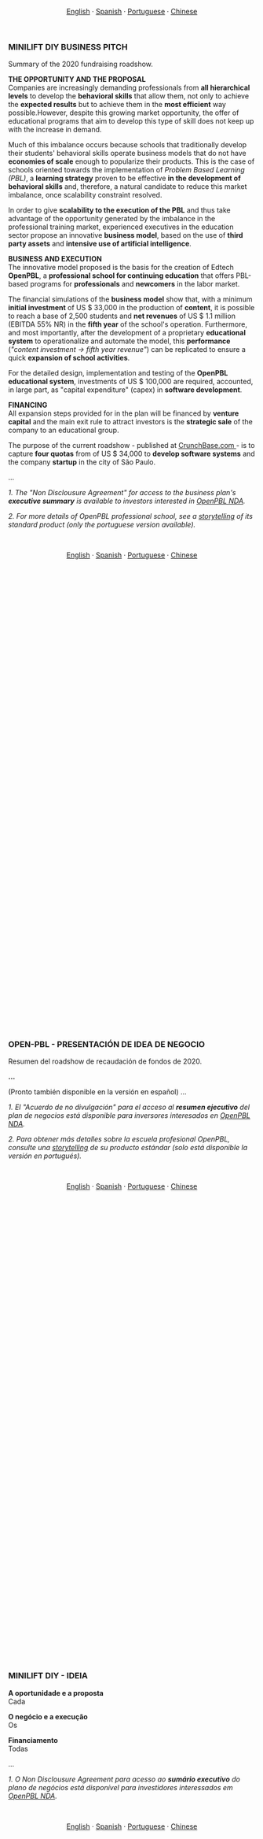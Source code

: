 <p align="center">    
    <a href="#english">English</a>
    ·
    <a href="#spanish">Spanish</a>
    ·
    <a href="#portuguese">Portuguese</a>
    ·
    <a href="#chinese">Chinese</a>
</p>

<a name="english"></a>
<br>

### MINILIFT DIY BUSINESS PITCH 
Summary of the 2020 fundraising roadshow. <br>

**THE OPPORTUNITY AND THE PROPOSAL** <br>
Companies are increasingly demanding professionals from **all hierarchical levels** to develop the **behavioral skills** that allow them, not only to achieve the **expected results** but to achieve them in the **most efficient** way possible.However, despite this growing market opportunity, the offer of educational programs that aim to develop this type of skill does not keep up with the increase in demand.

Much of this imbalance occurs because schools that traditionally develop their students' behavioral skills operate business models that do not have **economies of scale** enough to popularize their products. This is the case of schools oriented towards the implementation of *Problem Based Learning (PBL)*, a **learning strategy** proven to be effective **in the development of behavioral skills** and, therefore, a natural candidate to reduce this market imbalance, once scalability constraint resolved.

In order to give **scalability to the execution of the PBL** and thus take advantage of the opportunity generated by the imbalance in the professional training market, experienced executives in the education sector propose an innovative **business model**, based on the use of **third party assets** and **intensive use of artificial intelligence**.

**BUSINESS AND EXECUTION** <br>
The innovative model proposed is the basis for the creation of Edtech **OpenPBL**, a **professional school for continuing education** that offers PBL-based programs for **professionals** and **newcomers** in the labor market.

The financial simulations of the **business model** show that, with a minimum **initial investment** of US $ 33,000 in the production of **content**, it is possible to reach a base of 2,500 students and **net revenues** of US $ 1.1 million (EBITDA 55% NR) in the **fifth year** of the school's operation. Furthermore, and most importantly, after the development of a proprietary **educational system** to operationalize and automate the model, this **performance** (*"content investment -> fifth year revenue"*) can be replicated to ensure a quick **expansion of school activities**.

For the detailed design, implementation and testing of the **OpenPBL educational system**, investments of US $ 100,000 are required, accounted, in large part, as "capital expenditure" (capex) in **software development**.

**FINANCING** <br>
All expansion steps provided for in the plan will be financed by **venture capital** and the main exit rule to attract investors is the **strategic sale** of the company to an educational group. 

The purpose of the current roadshow - published at <a href="https://www.crunchbase.com/organization/openpbl#section-overview"> CrunchBase.com </a> - is to capture **four quotas** from of US $ 34,000 to **develop software systems** and the company **startup** in the city of São Paulo.

...

*1. The "Non Disclousure Agreement" for access to the business plan's **executive summary** is available to investors interested in <a href="http://bit.ly/NDA-OpenPBL">OpenPBL NDA</a>.*

*2. For more details of OpenPBL professional school, see a <a href="https://jorgecataldo.github.io/OpenPBL-Storytelling/#english">storytelling</a> of its standard product (only the portuguese version available).*

<br>
<p align="center">    
    <a href="#english">English</a>
    ·
    <a href="#spanish">Spanish</a>
    ·
    <a href="#portuguese">Portuguese</a>
    ·
    <a href="#chinese">Chinese</a>
</p>

## <br>
<br><br><br><br><br><br><br><br><br><br><br><br><br><br><br><br><br><br><br><br><br><br><br><br><br>
<br><br><br><br><br><br><br><br><br><br><br><br><br><br><br><br><br><br><br><br><br><br><br><br><br>


<a name="spanish"></a> 
<br>

### OPEN-PBL - PRESENTACIÓN DE IDEA DE NEGOCIO
Resumen del roadshow de recaudación de fondos de 2020.

**...**

(Pronto también disponible en la versión en español)
...

*1. El "Acuerdo de no divulgación" para el acceso al **resumen ejecutivo** del plan de negocios está disponible para inversores interesados en <a href="http://bit.ly/NDA-OpenPBL">OpenPBL NDA</a>.*

*2. Para obtener más detalles sobre la escuela profesional OpenPBL, consulte una <a href="https://jorgecataldo.github.io/OpenPBL-Storytelling/#spanish">storytelling</a> de su producto estándar (solo está disponible la versión en portugués).*

<br>
<p align="center">    
    <a href="#english">English</a>
    ·
    <a href="#spanish">Spanish</a>
    ·
    <a href="#portuguese">Portuguese</a>
    ·
    <a href="#chinese">Chinese</a>
</p>

## <br>
<br><br><br><br><br><br><br><br><br><br><br><br><br><br><br><br><br><br><br><br><br><br><br><br><br>
<br><br><br><br><br><br><br><br><br><br><br><br><br><br><br><br><br><br><br><br><br><br><br><br><br>


<a name="portuguese"></a> 
<br>

### MINILIFT DIY - IDEIA 

**A oportunidade e a proposta** <br>
Cada 

**O negócio e a execução** <br>
Os 

**Financiamento** <br>
Todas 

... 

*1. O Non Disclousure Agreement para acesso ao **sumário executivo** do plano de negócios está disponível para investidores interessados em <a href="http://bit.ly/NDA-OpenPBL">OpenPBL NDA</a>.*




<br>
<p align="center">    
    <a href="#english">English</a>
    ·
    <a href="#spanish">Spanish</a>
    ·
    <a href="#portuguese">Portuguese</a>
    ·
    <a href="#chinese">Chinese</a>
</p>

## <br>
<br><br><br><br><br><br><br><br><br><br><br><br><br><br><br><br><br><br><br><br><br><br><br><br><br>
<br><br><br><br><br><br><br><br><br><br><br><br><br><br><br><br><br><br><br><br><br><br><br><br><br>


<a name="chinese"></a> 
<br>

### OPEN-PBL-经营理念
2020年筹款路演摘要。

...
（很快也有中文版本）
...

*1。 对<a href="http://bit.ly/NDA-OpenPBL"> OpenPBL NDA </a>感兴趣的投资者可以使用“非公开协议”来访问业务计划的“执行摘要”*

*2。 有关OpenPBL专业学校的更多详细信息，请参见其标准产品的<a href="https://jorgecataldo.github.io/OpenPBL-Storytelling/#chinese">讲故事</a>（仅提供葡萄牙语版本）*

<br>
<p align="center">    
    <a href="#english">English</a>
    ·
    <a href="#spanish">Spanish</a>
    ·
    <a href="#portuguese">Portuguese</a>
    ·
    <a href="#chinese">Chinese</a></p>

## <br>
<br><br><br><br><br><br><br><br><br><br><br><br><br><br><br><br><br><br><br><br><br><br><br><br><br>
